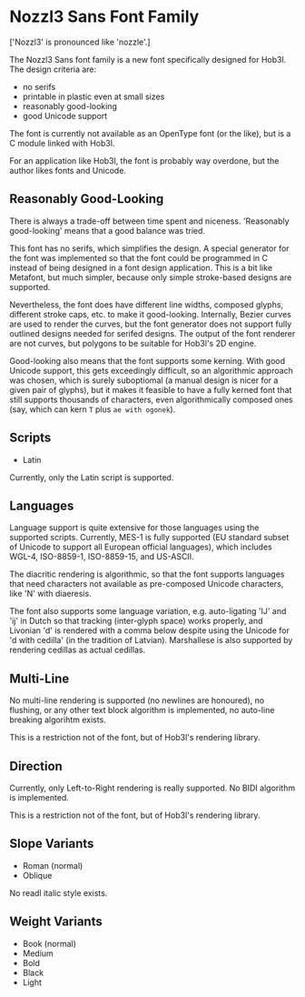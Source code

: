 # Nozzl3 Sans Font Family

['Nozzl3' is pronounced like 'nozzle'.]

The Nozzl3 Sans font family is a new font specifically designed for
Hob3l.  The design criteria are:

  * no serifs
  * printable in plastic even at small sizes
  * reasonably good-looking
  * good Unicode support

The font is currently not available as an OpenType font (or the like),
but is a C module linked with Hob3l.

For an application like Hob3l, the font is probably way overdone, but
the author likes fonts and Unicode.

## Reasonably Good-Looking

There is always a trade-off between time spent and niceness.
'Reasonably good-looking' means that a good balance was tried.

This font has no serifs, which simplifies the design.  A special
generator for the font was implemented so that the font could be
programmed in C instead of being designed in a font design
application.  This is a bit like Metafont, but much simpler, because
only simple stroke-based designs are supported.

Nevertheless, the font does have different line widths, composed
glyphs, different stroke caps, etc. to make it good-looking.
Internally, Bezier curves are used to render the curves, but the font
generator does not support fully outlined designs needed for serifed
designs.  The output of the font renderer are not curves, but polygons
to be suitable for Hob3l's 2D engine.

Good-looking also means that the font supports some kerning.  With
good Unicode support, this gets exceedingly difficult, so an
algorithmic approach was chosen, which is surely suboptiomal (a manual
design is nicer for a given pair of glyphs), but it makes it feasible
to have a fully kerned font that still supports thousands of
characters, even algorithmically composed ones (say, which can kern
`T` plus `ae with ogonek`).

## Scripts

  * Latin

Currently, only the Latin script is supported.

## Languages

Language support is quite extensive for those languages using the
supported scripts.  Currently, MES-1 is fully supported (EU standard
subset of Unicode to support all European official languages), which
includes WGL-4, ISO-8859-1, ISO-8859-15, and US-ASCII.

The diacritic rendering is algorithmic, so that the font supports
languages that need characters not available as pre-composed Unicode
characters, like 'N' with diaeresis.

The font also supports some language variation, e.g. auto-ligating
'IJ' and 'ij' in Dutch so that tracking (inter-glyph space) works
properly, and Livonian 'd' is rendered with a comma below despite
using the Unicode for 'd with cedilla' (in the tradition of Latvian).
Marshallese is also supported by rendering cedillas as actual
cedillas.

## Multi-Line

No multi-line rendering is supported (no newlines are honoured), no
flushing, or any other text block algorithm is implemented, no
auto-line breaking algorihtm exists.

This is a restriction not of the font, but of Hob3l's rendering
library.

## Direction

Currently, only Left-to-Right rendering is really supported.
No BIDI algorithm is implemented.

This is a restriction not of the font, but of Hob3l's rendering
library.

## Slope Variants

  * Roman (normal)
  * Oblique

No readl italic style exists.

## Weight Variants

  * Book (normal)
  * Medium
  * Bold
  * Black
  * Light
